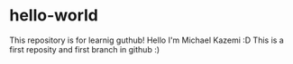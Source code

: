 # hello-world
This  repository is for learnig guthub!
Hello I'm Michael Kazemi :D This is a first reposity and first branch in github :)
